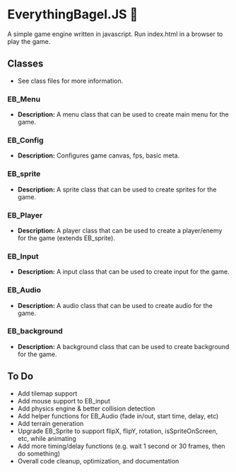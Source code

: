 # EverythingBagel.JS :bagel:
A simple game engine written in javascript. 
Run index.html in a browser to play the game.

## Classes
* See class files for more information.

### EB_Menu
* **Description:** A menu class that can be used to create main menu for the game.

### EB_Config
* **Description:** Configures game canvas, fps, basic meta.

### EB_sprite
* **Description:** A sprite class that can be used to create sprites for the game.

### EB_Player 
* **Description:** A player class that can be used to create a player/enemy for the game (extends EB_sprite).

### EB_Input
* **Description:** A input class that can be used to create input for the game.

### EB_Audio
* **Description:** A audio class that can be used to create audio for the game.

### EB_background
* **Description:** A background class that can be used to create background for the game.


## To Do
* Add tilemap support
* Add mouse support to EB_input
* Add physics engine & better collision detection
* Add helper functions for EB_Audio (fade in/out, start time, delay, etc)
* Add terrain generation
* Upgrade EB_Sprite to support flipX, flipY, rotation, isSpriteOnScreen, etc, while animating
* Add more timing/delay functions (e.g. wait 1 second or 30 frames, then do something)
* Overall code cleanup, optimization, and documentation



